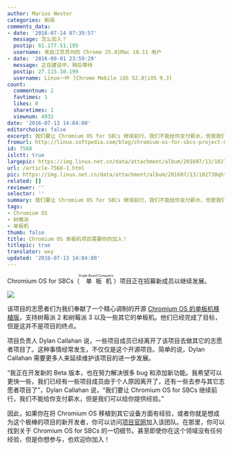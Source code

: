 ```yaml
---
author: Marius Nestor
categories: 新闻
comments_data:
- date: '2016-07-14 07:39:57'
  message: 怎么加入？
  postip: 61.177.51.195
  username: 来自江苏苏州的 Chrome 25.0|Mac 10.11 用户
- date: '2016-08-01 23:59:29'
  message: 正在建设中，稍后等待
  postip: 27.115.10.199
  username: Linux一叶 [Chrome Mobile iOS 52.0|iOS 9.3]
count:
  commentnum: 2
  favtimes: 1
  likes: 0
  sharetimes: 1
  viewnum: 4932
date: '2016-07-13 14:04:00'
editorchoice: false
excerpt: 我们要让 Chromium OS for SBCs 继续前行，我们不能给你支付薪水，但是我们可以给你提供经验。
fromurl: http://linux.softpedia.com/blog/chromium-os-for-sbcs-project-needs-your-help-to-continue-full-scale-work-506155.shtml
id: 7568
islctt: true
largepic: https://img.linux.net.cn/data/attachment/album/201607/13/102730qht14jr2hkshkhd1.jpg
url: /article-7568-1.html
pic: https://img.linux.net.cn/data/attachment/album/201607/13/102730qht14jr2hkshkhd1.jpg.thumb.jpg
related: []
reviewer: ''
selector: ''
summary: 我们要让 Chromium OS for SBCs 继续前行，我们不能给你支付薪水，但是我们可以给你提供经验。
tags:
- Chromium OS
- 树莓派
- 单板机
thumb: false
title: Chromium OS 单板机项目需要你的加入！
titlepic: true
translator: wxy
updated: '2016-07-13 14:04:00'
---
```


Chromium OS for SBCs（<ruby> 单板机 <rp>  （ </rp> <rt>  Single-Board Computers </rt> <rp>  ） </rp></ruby>）项目正在招募新成员以继续发展。


![](https://img.linux.net.cn/data/attachment/album/201607/13/102730qht14jr2hkshkhd1.jpg)


该项目的志愿者们为我们奉献了一个精心调制的开源 [Chromium OS 的单板机移植版](http://www.chromiumosforsbc.org/)，支持树莓派 2 和树莓派 3 以及一些其它的单板机。他们已经完成了目标，但是这并不是项目的终点。


项目负责人 Dylan Callahan 说，一些项目成员已经离开了该项目去做其它的志愿者项目了。这种事情经常发生，不仅仅是这个开源项目。简单的说，Dylan Callahan 需要更多人来延续维护该项目的进一步发展。


“我正在开发新的 Beta 版本，也在努力解决很多 bug 和添加新功能。我希望可以更快一些，我们已经有一些项目成员由于个人原因离开了，还有一些去参与其它志愿者项目了”，Dylan Callahan 说，“我们要让 Chromium OS for SBCs 继续前行，我们不能给你支付薪水，但是我们可以给你提供经验。”


因此，如果你在将 Chromium OS 移植到其它设备方面有经验，或者你就是想成为这个极棒的项目的新开发者，你可以访问[项目官网](http://www.chromiumosforsbc.org/meet-the-team/)加入该团队。在那里，你可以找到关于 Chromium OS for SBCs 的一切细节。甚至即使你在这个领域没有任何经验，但是你想参与，也欢迎你加入！